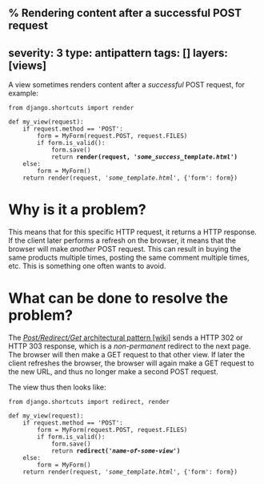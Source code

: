 % Rendering content after a successful POST request
---
severity: 3
type: antipattern
tags: []
layers: [views]
---

A view sometimes renders content after a *successful* POST request, for example:

<pre class="python"><code>from django.shortcuts import render

def my_view(request):
    if request.method == 'POST':
        form = MyForm(request.POST, request.FILES)
        if form.is_valid():
            form.save()
            return <b>render(request, '<i>some_success_template.html</i>')</b>
    else:
        form = MyForm()
    return render(request, '<i>some_template.html</i>', {'form': form})</code></pre>

# Why is it a problem?

This means that for this specific HTTP request, it returns a HTTP response. If
the client later performs a refresh on the browser, it means that the browser
will make *another* POST request. This can result in buying the same products
multiple times, posting the same comment multiple times, etc. This is something
one often wants to avoid.

# What can be done to resolve the problem?

The [*Post/Redirect/Get* architectural pattern [wiki]](https://en.wikipedia.org/wiki/Post/Redirect/Get)
sends a HTTP 302 or HTTP 303 response, which is a *non-permanent* redirect to the next page. The browser
will then make a GET request to that other view. If later the client refreshes
the browser, the browser will again make a GET request to the new URL, and thus
no longer make a second POST request.

The view thus then looks like:

<pre class="python"><code>from django.shortcuts import redirect, render

def my_view(request):
    if request.method == 'POST':
        form = MyForm(request.POST, request.FILES)
        if form.is_valid():
            form.save()
            return <b>redirect('<i>name-of-some-view</i>')</b>
    else:
        form = MyForm()
    return render(request, '<i>some_template.html</i>', {'form': form})</code></pre>
